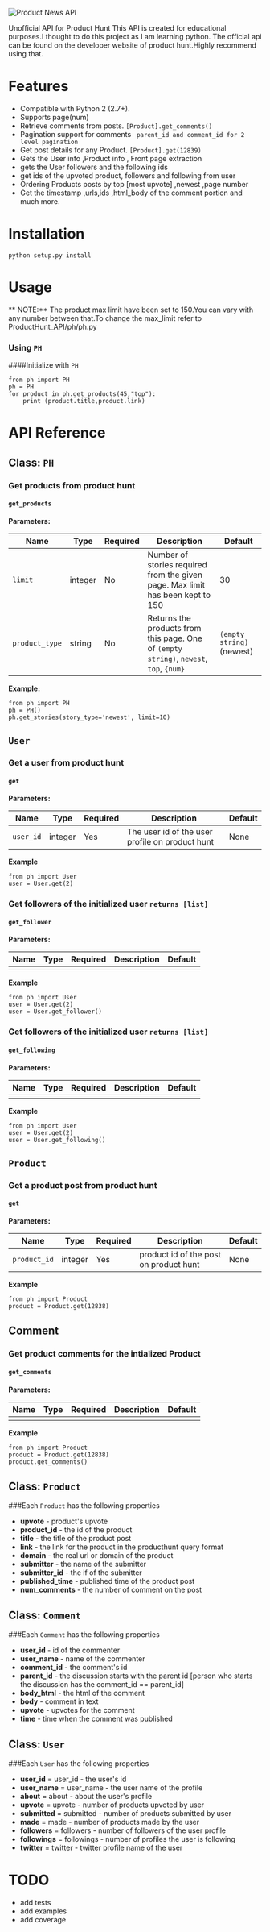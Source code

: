 ![Product News API](https://github.com/arindampradhan/ProductHunt_API/master/PH.png)

Unofficial API for Product Hunt
This API is created for educational purposes.I thought to do this project as I am learning python.
The official api can be found on the developer website of product hunt.Highly recommend using that.


Features
========

- Compatible with Python 2 (2.7+).
- Supports page(num)
- Retrieve comments from posts. `[Product].get_comments()`
- Pagination support for comments ` parent_id and comment_id for 2 level pagination`
- Get post details for any Product. `[Product].get(12839)`
- Gets the User info ,Product info , Front page extraction
- gets the User followers and the following ids
- get ids of the upvoted product, followers and following from user
- Ordering Products posts by top [most upvote] ,newest ,page number
- Get the timestamp ,urls,ids ,html_body of the comment portion and much more. 

Installation
============

	python setup.py install

Usage
=====

** NOTE:** The product max limit have been set to 150.You can vary with any number between that.To change the max_limit refer to ProductHunt_API/ph/ph.py  


### Using `PH`

####Initialize with `PH`
	
	from ph import PH
	ph = PH
	for product in ph.get_products(45,"top"):
	    print (product.title,product.link)


API Reference
========

## Class: `PH`

### Get products from product hunt

#### `get_products`

**Parameters:**

| Name | Type | Required | Description | Default |
| ---- | ---- | -------- | ----------- | ------- |
| `limit` | integer | No | Number of stories required from the given page. Max limit has been kept to 150 | 30
| `product_type` | string | No | Returns the products from this page. One of `(empty string)`, `newest`, `top`, `{num}` | `(empty string)` (newest) |

**Example:**

	from ph import PH
	ph = PH()
	ph.get_stories(story_type='newest', limit=10)


## `User`

### Get a user from product hunt

#### `get`
**Parameters:**

| Name | Type | Required | Description | Default |
| ---- | ---- | -------- | ----------- | ------- |
| `user_id` | integer | Yes | The user id of the user profile on product hunt | None |

**Example**

	from ph import User
	user = User.get(2)

### Get followers of the initialized user `returns [list]`

#### `get_follower`
**Parameters:**

| Name | Type | Required | Description | Default |
| ---- | ---- | -------- | ----------- | ------- |
|||||
**Example**

	from ph import User
	user = User.get(2)
	user = User.get_follower()


### Get followers of the initialized user `returns [list]`

#### `get_following`
**Parameters:**

| Name | Type | Required | Description | Default |
| ---- | ---- | -------- | ----------- | ------- |
|||||
**Example**

	from ph import User
	user = User.get(2)
	user = User.get_following()


## `Product`

### Get a product post from product hunt

#### `get`

**Parameters:**

| Name | Type | Required | Description | Default |
| ---- | ---- | -------- | ----------- | ------- |
| `product_id` | integer | Yes | product id of the post on product hunt | None |

**Example**

	from ph import Product
	product = Product.get(12838)


## Comment

### Get product comments for the intialized Product

#### `get_comments`

**Parameters:**

| Name | Type | Required | Description | Default |
| ---- | ---- | -------- | ----------- | ------- |
|||||
**Example**

	from ph import Product
	product = Product.get(12838)
	product.get_comments()


## Class: `Product`

###Each `Product` has the following properties

- **upvote** - product's upvote 
- **product_id** - the id of the product
- **title** - the title of the product post
- **link** - the link for the product in the producthunt query format 
- **domain** - the real url or domain of the product
- **submitter** - the name of the submitter
- **submitter_id** - the if of the submitter
- **published_time** - published time of the product post
- **num_comments** - the number of comment on the post


## Class: `Comment`

###Each `Comment` has the following properties

- **user_id** - id of the commenter
- **user_name** - name of the commenter
- **comment_id** - the comment's id
- **parent_id** - the discussion starts with the parent id [person who starts the discussion has the comment_id == parent_id]
- **body_html** - the html of the comment
- **body** -  comment in text
- **upvote** - upvotes for the comment
- **time** - time when the comment was published


## Class: `User`

###Each `User` has the following properties

- **user_id** = user_id -  the user's id
- **user_name** = user_name - the user name of the profile
- **about** = about - about the user's profile
- **upvote** = upvote - number of products upvoted by user
- **submitted** = submitted - number of products submitted by user
- **made** = made - number of products made by the user
- **followers** = followers - number of followers of the user profile
- **followings** = followings - number of profiles the user is following
- **twitter** = twitter - twitter profile name of the user


TODO
====

* add tests
* add examples 
* add coverage
